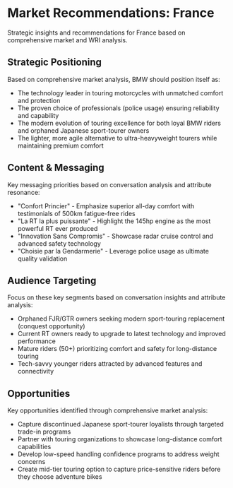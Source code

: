 # Market Recommendations: France

Strategic insights and recommendations for France based on comprehensive market and WRI analysis.

## Strategic Positioning
Based on comprehensive market analysis, BMW should position itself as:
- The technology leader in touring motorcycles with unmatched comfort and protection
- The proven choice of professionals (police usage) ensuring reliability and capability
- The modern evolution of touring excellence for both loyal BMW riders and orphaned Japanese sport-tourer owners
- The lighter, more agile alternative to ultra-heavyweight tourers while maintaining premium comfort

## Content & Messaging
Key messaging priorities based on conversation analysis and attribute resonance:
- "Confort Princier" - Emphasize superior all-day comfort with testimonials of 500km fatigue-free rides
- "La RT la plus puissante" - Highlight the 145hp engine as the most powerful RT ever produced
- "Innovation Sans Compromis" - Showcase radar cruise control and advanced safety technology
- "Choisie par la Gendarmerie" - Leverage police usage as ultimate quality validation

## Audience Targeting
Focus on these key segments based on conversation insights and attribute analysis:
- Orphaned FJR/GTR owners seeking modern sport-touring replacement (conquest opportunity)
- Current RT owners ready to upgrade to latest technology and improved performance
- Mature riders (50+) prioritizing comfort and safety for long-distance touring
- Tech-savvy younger riders attracted by advanced features and connectivity

## Opportunities
Key opportunities identified through comprehensive market analysis:
- Capture discontinued Japanese sport-tourer loyalists through targeted trade-in programs
- Partner with touring organizations to showcase long-distance comfort capabilities
- Develop low-speed handling confidence programs to address weight concerns
- Create mid-tier touring option to capture price-sensitive riders before they choose adventure bikes
